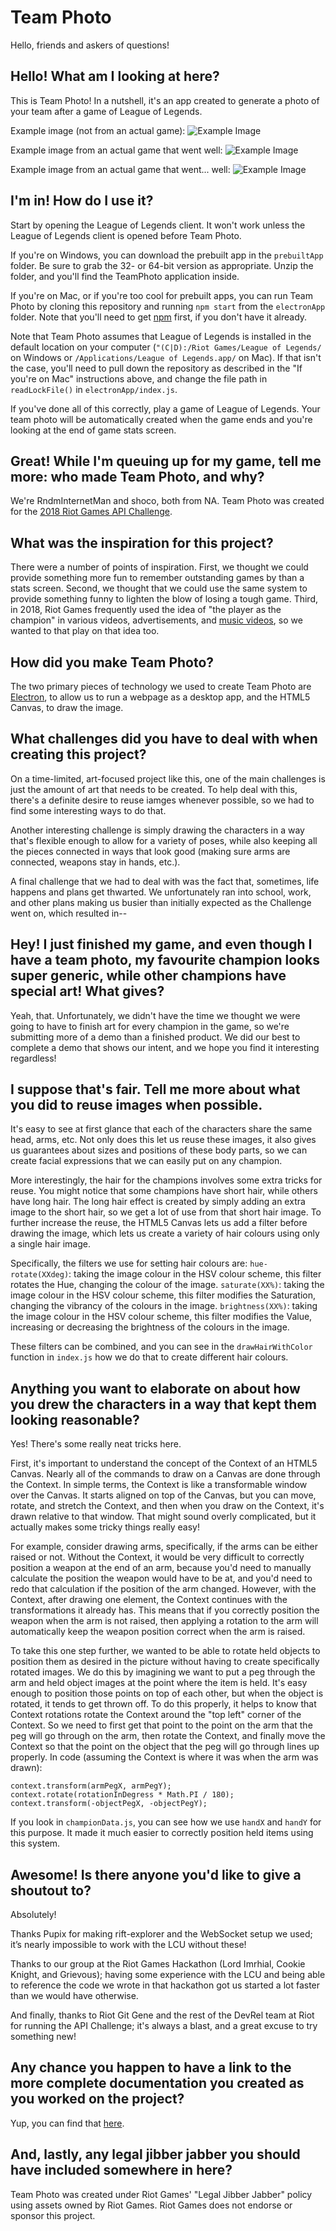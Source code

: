 # Team Photo

Hello, friends and askers of questions!

## Hello! What am I looking at here?

This is Team Photo! In a nutshell, it's an app created to generate a photo of your team after a game of League of Legends.

Example image (not from an actual game):
![Example Image](https://raw.githubusercontent.com/red3141/api-challenge-2018/master/exampleImage1.png)

Example image from an actual game that went well:
![Example Image](https://raw.githubusercontent.com/red3141/api-challenge-2018/master/actualGameImage2.png)

Example image from an actual game that went... well:
![Example Image](https://raw.githubusercontent.com/red3141/api-challenge-2018/master/actualGameImage.png)



## I'm in! How do I use it?

Start by opening the League of Legends client. It won't work unless the League of Legends client is opened before Team Photo.

If you're on Windows, you can download the prebuilt app in the `prebuiltApp` folder. Be sure to grab the 32- or 64-bit version as appropriate. Unzip the folder, and you'll find the TeamPhoto application inside.

If you're on Mac, or if you're too cool for prebuilt apps, you can run Team Photo by cloning this repository and running `npm start` from the `electronApp` folder. Note that you'll need to get [npm](https://www.npmjs.com/get-npm) first, if you don't have it already.

Note that Team Photo assumes that League of Legends is installed in the default location on your computer (`"(C|D):/Riot Games/League of Legends/` on Windows or `/Applications/League of Legends.app/` on Mac). If that isn't the case, you'll need to pull down the repository as described in the "If you're on Mac" instructions above, and change the file path in `readLockFile()` in `electronApp/index.js`.

If you've done all of this correctly, play a game of League of Legends. Your team photo will be automatically created when the game ends and you're looking at the end of game stats screen.

## Great! While I'm queuing up for my game, tell me more: who made Team Photo, and why?

We're RndmInternetMan and shoco, both from NA. Team Photo was created for the [2018 Riot Games API Challenge](https://www.riotgames.com/en/DevRel/the-riot-games-api-challenge-2018).

## What was the inspiration for this project?

There were a number of points of inspiration. First, we thought we could provide something more fun to remember outstanding games by than a stats screen. Second, we thought that we could use the same system to provide something funny to lighten the blow of losing a tough game. Third, in 2018, Riot Games frequently used the idea of "the player as the champion" in various videos, advertisements, and [music videos](https://www.youtube.com/watch?v=fB8TyLTD7EE), so we wanted to that play on that idea too.

## How did you make Team Photo?

The two primary pieces of technology we used to create Team Photo are [Electron](https://electronjs.org/), to allow us to run a webpage as a desktop app, and the HTML5 Canvas, to draw the image.

## What challenges did you have to deal with when creating this project?

On a time-limited, art-focused project like this, one of the main challenges is just the amount of art that needs to be created. To help deal with this, there's a definite desire to reuse iamges whenever possible, so we had to find some interesting ways to do that.

Another interesting challenge is simply drawing the characters in a way that's flexible enough to allow for a variety of poses, while also keeping all the pieces connected in ways that look good (making sure arms are connected, weapons stay in hands, etc.).

A final challenge that we had to deal with was the fact that, sometimes, life happens and plans get thwarted. We unfortunately ran into school, work, and other plans making us busier than initially expected as the Challenge went on, which resulted in--

## Hey! I just finished my game, and even though I have a team photo, my favourite champion looks super generic, while other champions have special art! What gives?

Yeah, that. Unfortunately, we didn't have the time we thought we were going to have to finish art for every champion in the game, so we're submitting more of a demo than a finished product. We did our best to complete a demo that shows our intent, and we hope you find it interesting regardless!

## I suppose that's fair. Tell me more about what you did to reuse images when possible.

It's easy to see at first glance that each of the characters share the same head, arms, etc. Not only does this let us reuse these images, it also gives us guarantees about sizes and positions of these body parts, so we can create facial expressions that we can easily put on any champion.

More interestingly, the hair for the champions involves some extra tricks for reuse. You might notice that some champions have short hair, while others have long hair. The long hair effect is created by simply adding an extra image to the short hair, so we get a lot of use from that short hair image. To further increase the reuse, the HTML5 Canvas lets us add a filter before drawing the image, which lets us create a variety of hair colours using only a single hair image.

Specifically, the filters we use for setting hair colours are:
`hue-rotate(XXdeg)`: taking the image colour in the HSV colour scheme, this filter rotates the Hue, changing the colour of the image.
`saturate(XX%)`: taking the image colour in the HSV colour scheme, this filter modifies the Saturation, changing the vibrancy of the colours in the image.
`brightness(XX%)`: taking the image colour in the HSV colour scheme, this filter modifies the Value, increasing or decreasing the brightness of the colours in the image.

These filters can be combined, and you can see in the `drawHairWithColor` function in `index.js` how we do that to create different hair colours.

## Anything you want to elaborate on about how you drew the characters in a way that kept them looking reasonable?

Yes! There's some really neat tricks here.

First, it's important to understand the concept of the Context of an HTML5 Canvas. Nearly all of the commands to draw on a Canvas are done through the Context. In simple terms, the Context is like a transformable window over the Canvas. It starts aligned on top of the Canvas, but you can move, rotate, and stretch the Context, and then when you draw on the Context, it's drawn relative to that window. That might sound overly complicated, but it actually makes some tricky things really easy!

For example, consider drawing arms, specifically, if the arms can be either raised or not. Without the Context, it would be very difficult to correctly position a weapon at the end of an arm, because you'd need to manually calculate the position the weapon would have to be at, and you'd need to redo that calculation if the position of the arm changed. However, with the Context, after drawing one element, the Context continues with the transformations it already has. This means that if you correctly position the weapon when the arm is not raised, then applying a rotation to the arm will automatically keep the weapon position correct when the arm is raised.

To take this one step further, we wanted to be able to rotate held objects to position them as desired in the picture without having to create specifically rotated images. We do this by imagining we want to put a peg through the arm and held object images at the point where the item is held. It's easy enough to position those points on top of each other, but when the object is rotated, it tends to get thrown off. To do this properly, it helps to know that Context rotations rotate the Context around the "top left" corner of the Context. So we need to first get that point to the point on the arm that the peg will go through on the arm, then rotate the Context, and finally move the Context so that the point on the object that the peg will go through lines up properly. In code (assuming the Context is where it was when the arm was drawn):
```
context.transform(armPegX, armPegY);
context.rotate(rotationInDegress * Math.PI / 180);
context.transform(-objectPegX, -objectPegY);
```

If you look in `championData.js`, you can see how we use `handX` and `handY` for this purpose. It made it much easier to correctly position held items using this system.

## Awesome! Is there anyone you'd like to give a shoutout to?

Absolutely!

Thanks Pupix for making rift-explorer and the WebSocket setup we used; it’s nearly impossible to work with the LCU without these!

Thanks to our group at the Riot Games Hackathon (Lord Imrhial, Cookie Knight, and Grievous); having some experience with the LCU and being able to reference the code we wrote in that hackathon got us started a lot faster than we would have otherwise.

And finally, thanks to Riot Git Gene and the rest of the DevRel team at Riot for running the API Challenge; it's always a blast, and a great excuse to try something new!

## Any chance you happen to have a link to the more complete documentation you created as you worked on the project?

Yup, you can find that [here](https://docs.google.com/document/d/1K3X_EEGKZ8Ezmn1r2sNoF4KDeLytKdtctmRqJZTjnzU/edit?usp=sharing).

## And, lastly, any legal jibber jabber you should have included somewhere in here?

Team Photo was created under Riot Games' "Legal Jibber Jabber" policy using assets owned by Riot Games.  Riot Games does not endorse or sponsor this project.
